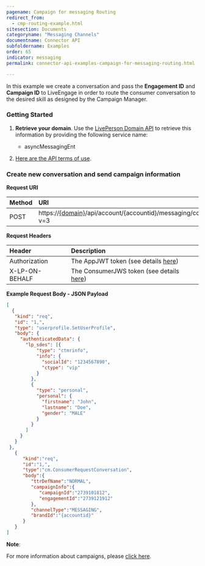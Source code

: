 ```yaml
---
pagename: Campaign for messaging Routing
redirect_from:
  - cmp-routing-example.html
sitesection: Documents
categoryname: "Messaging Channels"
documentname: Connector API
subfoldername: Examples
order: 65
indicator: messaging
permalink: connector-api-examples-campaign-for-messaging-routing.html

---
```


In this example we create a conversation and pass the **Engagement ID** and **Campaign ID** to LiveEngage in order to route the consumer conversation to the desired skill as designed by the Campaign Manager.

### Getting Started

1. **Retrieve your domain**. Use the [LivePerson Domain API](agent-domain-domain-api.html) to retrieve this information by providing the following service name:

	* asyncMessagingEnt

2. [Here are the API terms of use](https://www.liveperson.com/policies/apitou).

### Create new conversation and send campaign information

**Request URI**

| Method | URI  |
| :--- | :--- |
| POST | https://[{domain}](/agent-domain-domain-api.html)/api/account/{accountid}/messaging/consumer/conversation?v=3 |

**Request Headers**

| Header | Description |
| :--- | :--- |
| Authorization | The AppJWT token (see details [here](Create_AppJWT.html)) |
| X-LP-ON-BEHALF | The ConsumerJWS token (see details [here](Create_ConsumerJWS.html)) |

**Example Request Body - JSON Payload**

```json
[  
  {
   "kind": "req",
   "id": "1,",
   "type": "userprofile.SetUserProfile",
   "body": {
     "authenticatedData": {
       "lp_sdes": [{
           "type": "ctmrinfo",
           "info": {
             "socialId": "1234567890",
             "ctype": "vip"
           }
         },
         {
           "type": "personal",
           "personal": {
             "firstname": "John",
             "lastname": "Doe",
             "gender": "MALE"
           }
         }
       ]
     }
   }
 },
   {  
      "kind":"req",
      "id":"1,",
      "type":"cm.ConsumerRequestConversation",
      "body":{  
         "ttrDefName":"NORMAL",
         "campaignInfo":{  
            "campaignId":"2739101812",
            "engagementId":"2739121912"
         },
         "channelType":"MESSAGING",
         "brandId":"{accountid}"
      }
   }
]
```

**Note**:

For more information about campaigns, please [click here](https://www.liveperson.com/services/technical-support/about-campaigns).
